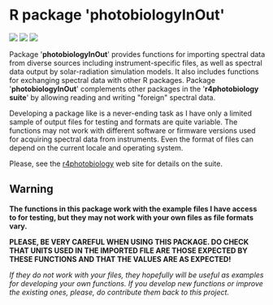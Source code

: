 # R package 'photobiologyInOut' #

[![](http://www.r-pkg.org/badges/version/photobiologyInOut)](https://cran.r-project.org/package=photobiologyInOut) [![](http://cranlogs.r-pkg.org/badges/photobiologyInOut)](http://cran.rstudio.com/web/packages/photobiologyInOut/index.html) [![](http://cranlogs.r-pkg.org/badges/grand-total/photobiologyInOut)](http://cran.rstudio.com/web/packages/photobiologyInOut/index.html)

Package '**photobiologyInOut**' provides functions for importing spectral data from diverse sources including instrument-specific files, as well as spectral data output by solar-radiation simulation models. It also includes functions for exchanging spectral data with other R packages. Package '**photobiologyInOut**' complements other packages in the '**r4photobiology suite**' by allowing reading and writing "foreign" spectral data.

Developing a package like is a never-ending task as I have only a limited sample of output files for testing and formats are quite variable. The functions may not work with different software or firmware versions used for acquiring spectral data from instruments. Even the format of files can depend on the current locale and operating system.

Please, see the [r4photobiology](http://www.r4photobiology.info) web site for details on the suite.

## Warning

**The functions in this package work with the example files I have access to for testing, but they may not work with your own files as file formats vary.**

**PLEASE, BE VERY CAREFUL WHEN USING THIS PACKAGE. DO CHECK THAT UNITS USED IN THE IMPORTED FILE ARE THOSE EXPECTED BY THESE FUNCTIONS AND THAT THE VALUES ARE AS EXPECTED!**

_If they do not work with your files, they hopefully will be useful as examples for developing your own functions. If you develop new functions or improve the existing ones, please, do contribute them back to this project._
